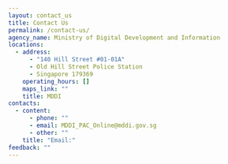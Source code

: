 ```yaml
---
layout: contact_us
title: Contact Us
permalink: /contact-us/
agency_name: Ministry of Digital Development and Information
locations:
  - address:
      - "140 Hill Street #01-01A"
      - Old Hill Street Police Station
      - Singapore 179369
    operating_hours: []
    maps_link: ""
    title: MDDI
contacts:
  - content:
      - phone: ""
      - email: MDDI_PAC_Online@mddi.gov.sg
      - other: ""
    title: "Email:"
feedback: ""
---
```

